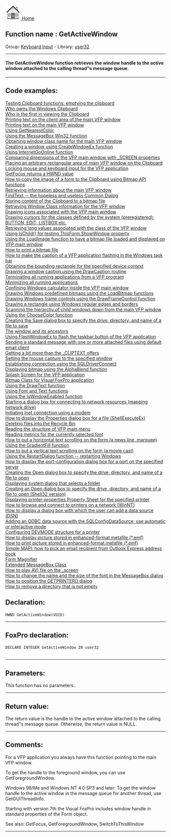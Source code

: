 [<img src="../../images/home.png"> Home ](https://github.com/VFPX/Win32API)  

## Function name : GetActiveWindow
Group: [Keyboard Input](../../functions_group.md#Keyboard_Input)  -  Library: [user32](../../Libraries.md#user32)  
***  


#### The GetActiveWindow function retrieves the window handle to the active window attached to the calling thread"s message queue. 
***  


## Code examples:
[Testing Clipboard functions: emptying the clipboard](../../samples/sample_028.md)  
[Who owns the Windows Clipboard](../../samples/sample_029.md)  
[Who is the first in viewing the Clipboard](../../samples/sample_030.md)  
[Printing text on the client area of the main VFP window](../../samples/sample_034.md)  
[Printing text on the main VFP window](../../samples/sample_035.md)  
[Using GetNearestColor](../../samples/sample_044.md)  
[Using the MessageBox Win32 function](../../samples/sample_048.md)  
[Obtaining window class name for the main VFP window](../../samples/sample_049.md)  
[Creating a window using CreateWindowEx function](../../samples/sample_050.md)  
[Using InternetGoOnline function](../../samples/sample_067.md)  
[Comparing dimensions of the VFP main window with _SCREEN properties](../../samples/sample_078.md)  
[Placing an arbitrary rectangular area of main VFP window on the Clipboard](../../samples/sample_081.md)  
[Locking mouse and keyboard input for the VFP application](../../samples/sample_084.md)  
[GetFocus returns a HWND value](../../samples/sample_090.md)  
[How to copy the image of a form to the Clipboard using Bitmap API functions](../../samples/sample_091.md)  
[Retrieving information about the main VFP window](../../samples/sample_111.md)  
[FindText -- the hopeless and useless Common Dialog](../../samples/sample_160.md)  
[Storing content of the Clipboard to a bitmap file](../../samples/sample_189.md)  
[Retrieving Window Class information for the VFP window](../../samples/sample_201.md)  
[Drawing icons associated with the VFP main window](../../samples/sample_202.md)  
[Drawing cursors for the classes defined by the system (preregistered): BUTTON, EDIT, LISTBOX etc.](../../samples/sample_203.md)  
[Retrieving long values associated with the class of the VFP window](../../samples/sample_204.md)  
[Using IsChild() for testing ThisForm.ShowWindow property](../../samples/sample_207.md)  
[Using the LoadImage function to have a bitmap file loaded and displayed on VFP main window](../../samples/sample_210.md)  
[How to print a bitmap file](../../samples/sample_211.md)  
[How to make the caption of a VFP application flashing in the Windows task bar](../../samples/sample_228.md)  
[Obtaining the bounding rectangle for the specified device context](../../samples/sample_237.md)  
[Drawing a window caption using the DrawCaption routine](../../samples/sample_238.md)  
[Terminating all running applications from a VFP program](../../samples/sample_243.md)  
[Minimizing all running applications](../../samples/sample_244.md)  
[Confining Windows calculator inside the VFP main window](../../samples/sample_245.md)  
[Drawing Windows predefined bitmaps using the LoadBitmap functions](../../samples/sample_253.md)  
[Drawing Windows frame controls using the DrawFrameControl function](../../samples/sample_254.md)  
[Drawing a rectangle using Windows regular edges and borders](../../samples/sample_256.md)  
[Scanning the hierarchy of child windows down from the main VFP window](../../samples/sample_261.md)  
[Using the ChooseColor function](../../samples/sample_264.md)  
[Creating the Save dialog box to specify the drive, directory, and name of a file to save](../../samples/sample_265.md)  
[The window and its ancestors](../../samples/sample_266.md)  
[Using FlashWindowEx to flash the taskbar button of the VFP application](../../samples/sample_271.md)  
[Sending a standard message with one or more attached files using default email client](../../samples/sample_273.md)  
[Getting a bit more than the _CLIPTEXT offers](../../samples/sample_278.md)  
[Setting the mouse capture to the specified window](../../samples/sample_282.md)  
[Establishing connection using the SQLDriverConnect](../../samples/sample_290.md)  
[Displaying bitmap using the AlphaBlend function](../../samples/sample_293.md)  
[Splash Screen for the VFP application](../../samples/sample_294.md)  
[Bitmap Class for Visual FoxPro application](../../samples/sample_295.md)  
[Using the DrawText function](../../samples/sample_303.md)  
[Using Font and Text functions](../../samples/sample_304.md)  
[Using the IsWindowEnabled function](../../samples/sample_306.md)  
[Starting a dialog box for connecting to network resources (mapping network drive)](../../samples/sample_309.md)  
[Initiating Inet connection using a modem](../../samples/sample_312.md)  
[How to display the Properties dialog box for a file (ShellExecuteEx)](../../samples/sample_320.md)  
[Deleting files into the Recycle Bin](../../samples/sample_321.md)  
[Reading the structure of VFP main menu](../../samples/sample_337.md)  
[Reading metrics for the currently selected font](../../samples/sample_339.md)  
[How to put a horizontal text scrolling on the form (a news line, marquee)](../../samples/sample_352.md)  
[Using the GradientFill function](../../samples/sample_353.md)  
[How to put a vertical text scrolling on the form (a movie cast)](../../samples/sample_354.md)  
[Using the RestartDialog function -- restarting Windows](../../samples/sample_361.md)  
[How to display the port-configuration dialog box for a port on the specified server](../../samples/sample_362.md)  
[Creating the Open dialog box to specify the drive, directory, and name of a file to open](../../samples/sample_363.md)  
[Displaying system dialog that selects a folder](../../samples/sample_364.md)  
[Creating an Open dialog box to specify the drive, directory, and name of a file to open (Shell32 version)](../../samples/sample_365.md)  
[Displaying printer-properties Property Sheet for the specified printer](../../samples/sample_372.md)  
[How to browse and connect to printers on a network (WinNT)](../../samples/sample_376.md)  
[How to display a dialog box with which the user can add a data source (DSN)](../../samples/sample_380.md)  
[Adding an ODBC data source with the SQLConfigDataSource; use automatic or interactive mode](../../samples/sample_381.md)  
[Configuring DEVMODE structure for a printer](../../samples/sample_384.md)  
[How to display picture stored in enhanced-format metafile (*.emf)](../../samples/sample_403.md)  
[How to print picture stored in enhanced-format metafile (*.emf)](../../samples/sample_405.md)  
[Simple MAPI: how to pick an email recipient from Outlook Express address book](../../samples/sample_407.md)  
[Form Magnifier](../../samples/sample_414.md)  
[Extended MessageBox Class](../../samples/sample_418.md)  
[How to play AVI file on the _screen](../../samples/sample_430.md)  
[How to change the name and the size of the font in the MessageBox dialog](../../samples/sample_434.md)  
[How to position the GETPRINTER() dialog](../../samples/sample_482.md)  
[How to remove a directory that is not empty](../../samples/sample_541.md)  

## Declaration:
```foxpro  
HWND GetActiveWindow(VOID)  
```  
***  


## FoxPro declaration:
```foxpro  
DECLARE INTEGER GetActiveWindow IN user32
  
```  
***  


## Parameters:
This function has no parameters.  
***  


## Return value:
The return value is the handle to the active window attached to the calling thread"s message queue. Otherwise, the return value is NULL.   
***  


## Comments:
For a VFP application you always have this function pointing to the main VFP window.   
  
To get the handle to the foreground window, you can use GetForegroundWindow.   
  
Windows 98/Me and Windows NT 4.0 SP3 and later: To get the window handle to the active window in the message queue for another thread, use GetGUIThreadInfo.  
  
Starting with version 7th the Visual FoxPro includes window handle in standard properties of the Form object.  
  
See also: GetFocus, GetForegroundWindow, SwitchToThisWindow   
  
***  

